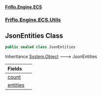 #### [Friflo.Engine.ECS](index.md#'index')
### [Friflo.Engine.ECS.Utils](Friflo.Engine.ECS.Utils.md#'Friflo.Engine.ECS.Utils')

## JsonEntities Class

```csharp
public sealed class JsonEntities
```

Inheritance [System.Object](https://docs.microsoft.com/en-us/dotnet/api/System.Object#'System.Object') &#129106; JsonEntities

| Fields | |
| :--- | :--- |
| [count](JsonEntities.count.md#'Friflo.Engine.ECS.Utils.JsonEntities.count') | |
| [entities](JsonEntities.entities.md#'Friflo.Engine.ECS.Utils.JsonEntities.entities') | |
